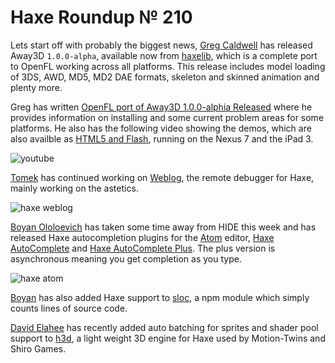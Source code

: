 [_template]: ../templates/roundup.html
[“”]: a ""
# Haxe Roundup № 210

Lets start off with probably the biggest news, [Greg Caldwell][tw1] has released
Away3D `1.0.0-alpha`, available now from [haxelib][l1], which is a complete port to
OpenFL working across all platforms. This release includes model loading of 3DS, AWD,
MD5, MD2 DAE formats, skeleton and skinned animation and plenty more. 

Greg has written [OpenFL port of Away3D 1.0.0-alphia Released][l2] where he provides
information on installing and some current problem areas for some platforms. He also has
the following video showing the demos, which are also availble as [HTML5 and Flash][l3],
running on the Nexus 7 and the iPad 3.

![youtube](VCo5QgjtxP4)

[Tomek][tw2] has continued working on [Weblog][l4], the remote debugger for Haxe, mainly
working on the astetics.

![haxe weblog](/img/210/weblog.png "Weblog the remote debugger for Haxe")

[Boyan Ololoevich][tw3] has taken some time away from HIDE this week and has released
Haxe autocompletion plugins for the [Atom] editor, [Haxe AutoComplete][l5] and [Haxe
AutoComplete Plus][l6]. The plus version is asynchronous meaning you get completion
as you type.

![haxe atom](/img/210/haxe-atom.png "Haxe completion in Atom Editor")

[Boyan][tw3] has also added Haxe support to [sloc], a npm module which simply counts
lines of source code.

[David Elahee][tw4] has recently added auto batching for sprites and shader
pool support to [h3d][l7], a light weight 3D engine for Haxe used by Motion-Twins and
Shiro Games.



[tw1]: https://twitter.com/Greg209 "@Greg209"
[tw2]: https://twitter.com/lleqsnoom "@lleqsnoom"
[tw3]: https://twitter.com/As3Boyan "@As3Boyan"
[tw4]: https://twitter.com/blackmagic_mt "@blackmagic_mt"
	
[atom]: https://atom.io/ "Atom Editor by GitHub"
[sloc]: https://github.com/flosse/sloc "Sloc on GitHub"
	
[l1]: http://lib.haxe.org/p/away3d "Away3D on HaxeLib"
[l2]: http://www.geepers.co.uk/?p=745 "OpenFL port of Away3D 1.0.0-alpha Released"
[l3]: https://away3d.github.io/away3d-examples-openfl/ "Away3D OpenFL HTML and Flash Demo's"
[l4]: https://github.com/zasmarkany/weblog "Weblog, Haxe Remote Debugging, on GitHub"
[l5]: https://github.com/HaxeIDE/atom-autocomplete-haxe "Haxe AutoComplete for Atom on GitHub"
[l6]: https://github.com/HaxeIDE/atom-autocomplete-plus-async "Haxe AutoComplete Plus for Atom on GitHub"
[l7]: https://github.com/ncannasse/h3d "h3d on GitHub"
